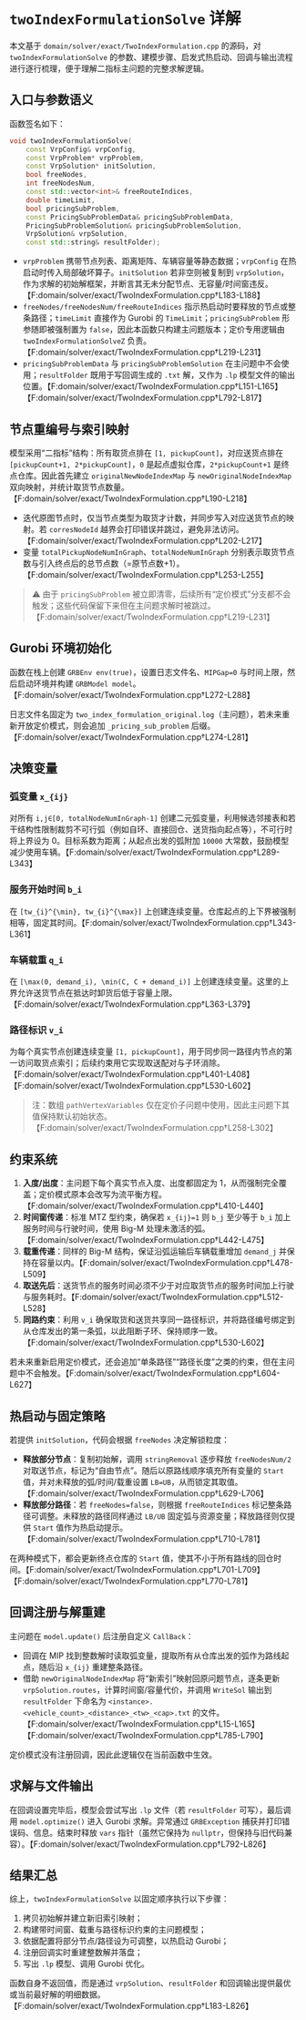 # `twoIndexFormulationSolve` 详解

本文基于 `domain/solver/exact/TwoIndexFormulation.cpp` 的源码，对 `twoIndexFormulationSolve` 的参数、建模步骤、启发式热启动、回调与输出流程进行逐行梳理，便于理解二指标主问题的完整求解逻辑。

## 入口与参数语义
函数签名如下：

```cpp
void twoIndexFormulationSolve(
    const VrpConfig& vrpConfig,
    const VrpProblem* vrpProblem,
    const VrpSolution* initSolution,
    bool freeNodes,
    int freeNodesNum,
    const std::vector<int>& freeRouteIndices,
    double timeLimit,
    bool pricingSubProblem,
    const PricingSubProblemData& pricingSubProblemData,
    PricingSubProblemSolution& pricingSubProblemSolution,
    VrpSolution& vrpSolution,
    const std::string& resultFolder);
```

* `vrpProblem` 携带节点列表、距离矩阵、车辆容量等静态数据；`vrpConfig` 在热启动时传入局部破坏算子。`initSolution` 若非空则被复制到 `vrpSolution`，作为求解的初始解框架，并断言其无未分配节点、无容量/时间窗违反。【F:domain/solver/exact/TwoIndexFormulation.cpp†L183-L188】
* `freeNodes/freeNodesNum/freeRouteIndices` 指示热启动时要释放的节点或整条路径；`timeLimit` 直接作为 Gurobi 的 `TimeLimit`；`pricingSubProblem` 形参随即被强制置为 `false`，因此本函数只构建主问题版本；定价专用逻辑由 `twoIndexFormulationSolveZ` 负责。【F:domain/solver/exact/TwoIndexFormulation.cpp†L219-L231】
* `pricingSubProblemData` 与 `pricingSubProblemSolution` 在主问题中不会使用；`resultFolder` 既用于写回调生成的 `.txt` 解，又作为 `.lp` 模型文件的输出位置。【F:domain/solver/exact/TwoIndexFormulation.cpp†L151-L165】【F:domain/solver/exact/TwoIndexFormulation.cpp†L792-L817】

## 节点重编号与索引映射
模型采用“二指标”结构：所有取货点排在 `[1, pickupCount]`，对应送货点排在 `[pickupCount+1, 2*pickupCount]`，`0` 是起点虚拟仓库，`2*pickupCount+1` 是终点仓库。因此首先建立 `originalNewNodeIndexMap` 与 `newOriginalNodeIndexMap` 双向映射，并统计取货节点数量。【F:domain/solver/exact/TwoIndexFormulation.cpp†L190-L218】

* 迭代原图节点时，仅当节点类型为取货才计数，并同步写入对应送货节点的映射。若 `corresNodeId` 越界会打印错误并跳过，避免非法访问。【F:domain/solver/exact/TwoIndexFormulation.cpp†L202-L217】
* 变量 `totalPickupNodeNumInGraph`、`totalNodeNumInGraph` 分别表示取货节点数与引入终点后的总节点数（=原节点数+1）。【F:domain/solver/exact/TwoIndexFormulation.cpp†L253-L255】

> ⚠️ 由于 `pricingSubProblem` 被立即清零，后续所有“定价模式”分支都不会触发；这些代码保留下来但在主问题求解时被跳过。【F:domain/solver/exact/TwoIndexFormulation.cpp†L219-L231】

## Gurobi 环境初始化
函数在栈上创建 `GRBEnv env(true)`，设置日志文件名、`MIPGap=0` 与时间上限，然后启动环境并构建 `GRBModel model`。【F:domain/solver/exact/TwoIndexFormulation.cpp†L272-L288】

日志文件名固定为 `two_index_formulation_original.log`（主问题），若未来重新开放定价模式，则会追加 `_pricing_sub_problem` 后缀。【F:domain/solver/exact/TwoIndexFormulation.cpp†L274-L281】

## 决策变量
### 弧变量 `x_{ij}`
对所有 `i,j∈[0, totalNodeNumInGraph-1]` 创建二元弧变量，利用候选邻接表和若干结构性限制裁剪不可行弧（例如自环、直接回仓、送货指向起点等），不可行时将上界设为 0。目标系数为距离；从起点出发的弧附加 `10000` 大常数，鼓励模型减少使用车辆。【F:domain/solver/exact/TwoIndexFormulation.cpp†L289-L343】

### 服务开始时间 `b_i`
在 `[tw_{i}^{\min}, tw_{i}^{\max}]` 上创建连续变量。仓库起点的上下界被强制相等，固定其时间。【F:domain/solver/exact/TwoIndexFormulation.cpp†L343-L361】

### 车辆载重 `q_i`
在 `[\max(0, demand_i), \min(C, C + demand_i)]` 上创建连续变量。这里的上界允许送货节点在抵达时卸货后低于容量上限。【F:domain/solver/exact/TwoIndexFormulation.cpp†L363-L379】

### 路径标识 `v_i`
为每个真实节点创建连续变量 `[1, pickupCount]`，用于同步同一路径内节点的第一访问取货点索引；后续约束用它实现取送配对与子环消除。【F:domain/solver/exact/TwoIndexFormulation.cpp†L401-L408】【F:domain/solver/exact/TwoIndexFormulation.cpp†L530-L602】

> 注：数组 `pathVertexVariables` 仅在定价子问题中使用，因此主问题下其值保持默认初始状态。【F:domain/solver/exact/TwoIndexFormulation.cpp†L258-L302】

## 约束系统
1. **入度/出度**：主问题下每个真实节点入度、出度都固定为 1，从而强制完全覆盖；定价模式原本会改写为流平衡方程。【F:domain/solver/exact/TwoIndexFormulation.cpp†L410-L440】
2. **时间窗传递**：标准 MTZ 型约束，确保若 `x_{ij}=1` 则 `b_j` 至少等于 `b_i` 加上服务时间与行驶时间，使用 Big-M 处理未激活的弧。【F:domain/solver/exact/TwoIndexFormulation.cpp†L442-L475】
3. **载重传递**：同样的 Big-M 结构，保证沿弧运输后车辆载重增加 `demand_j` 并保持在容量以内。【F:domain/solver/exact/TwoIndexFormulation.cpp†L478-L509】
4. **取送先后**：送货节点的服务时间必须不少于对应取货节点的服务时间加上行驶与服务耗时。【F:domain/solver/exact/TwoIndexFormulation.cpp†L512-L528】
5. **同路约束**：利用 `v_i` 确保取货和送货共享同一路径标识，并将路径编号绑定到从仓库发出的第一条弧，以此阻断子环、保持顺序一致。【F:domain/solver/exact/TwoIndexFormulation.cpp†L530-L602】

若未来重新启用定价模式，还会追加“单条路径”“路径长度”之类的约束，但在主问题中不会触发。【F:domain/solver/exact/TwoIndexFormulation.cpp†L604-L627】

## 热启动与固定策略
若提供 `initSolution`，代码会根据 `freeNodes` 决定解锁粒度：

* **释放部分节点**：复制初始解，调用 `stringRemoval` 逐步释放 `freeNodesNum/2` 对取送节点，标记为“自由节点”。随后以原路线顺序填充所有变量的 `Start` 值，并对未释放的弧/时间/载重设置 `LB=UB`，从而锁定其取值。【F:domain/solver/exact/TwoIndexFormulation.cpp†L629-L706】
* **释放部分路径**：若 `freeNodes=false`，则根据 `freeRouteIndices` 标记整条路径可调整。未释放的路径同样通过 `LB/UB` 固定弧与资源变量；释放路径则仅提供 `Start` 值作为热启动提示。【F:domain/solver/exact/TwoIndexFormulation.cpp†L710-L781】

在两种模式下，都会更新终点仓库的 `Start` 值，使其不小于所有路线的回仓时间。【F:domain/solver/exact/TwoIndexFormulation.cpp†L701-L709】【F:domain/solver/exact/TwoIndexFormulation.cpp†L770-L781】

## 回调注册与解重建
主问题在 `model.update()` 后注册自定义 `CallBack`：

* 回调在 MIP 找到整数解时读取弧变量，提取所有从仓库出发的弧作为路线起点，随后沿 `x_{ij}` 重建整条路径。
* 借助 `newOriginalNodeIndexMap` 将“新索引”映射回原问题节点，逐条更新 `vrpSolution.routes`，计算时间窗/容量代价，并调用 `WriteSol` 输出到 `resultFolder` 下命名为 `<instance>.<vehicle_count>_<distance>_<tw>_<cap>.txt` 的文件。【F:domain/solver/exact/TwoIndexFormulation.cpp†L15-L165】【F:domain/solver/exact/TwoIndexFormulation.cpp†L785-L790】

定价模式没有注册回调，因此此逻辑仅在当前函数中生效。

## 求解与文件输出
在回调设置完毕后，模型会尝试写出 `.lp` 文件（若 `resultFolder` 可写），最后调用 `model.optimize()` 进入 Gurobi 求解。异常通过 `GRBException` 捕获并打印错误码、信息。结束时释放 `vars` 指针（虽然它保持为 `nullptr`，但保持与旧代码兼容）。【F:domain/solver/exact/TwoIndexFormulation.cpp†L792-L826】

## 结果汇总
综上，`twoIndexFormulationSolve` 以固定顺序执行以下步骤：

1. 拷贝初始解并建立新旧索引映射；
2. 构建带时间窗、载重与路径标识约束的主问题模型；
3. 依据配置将部分节点/路径设为可调整，以热启动 Gurobi；
4. 注册回调实时重建整数解并落盘；
5. 写出 `.lp` 模型、调用 Gurobi 优化。

函数自身不返回值，而是通过 `vrpSolution`、`resultFolder` 和回调输出提供最优或当前最好解的明细数据。【F:domain/solver/exact/TwoIndexFormulation.cpp†L183-L826】

